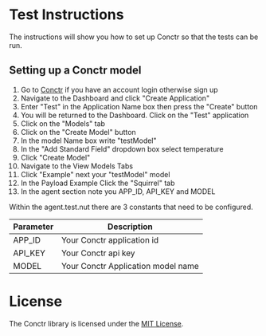 # Test Instructions

The instructions will show you how to set up Conctr so that the tests can be run.

## Setting up a Conctr model
1. Go to [Conctr](https://staging.conctr.com/signin) if you have an account login otherwise sign up
1. Navigate to the Dashboard and click "Create Application"
1. Enter "Test" in the Application Name box then press the "Create" button
1. You will be returned to the Dashboard. Click on the "Test" application
1. Click on the "Models" tab
1. Click on the "Create Model" button
1. In the model Name box write "testModel"
1. In the "Add Standard Field" dropdown box select temperature
1. Click "Create Model"
1. Navigate to the View Models Tabs
1. Click "Example" next your "testModel" model
1. In the Payload Example Click the "Squirrel" tab
1. In the agent section note you APP_ID, API_KEY and MODEL   

Within the agent.test.nut there are 3 constants that need to be configured.

Parameter      | Description
-------------- | -----------
APP_ID         | Your Conctr application id       
API_KEY        | Your Conctr api key
MODEL          | Your Conctr Application model name


# License

 The Conctr library is licensed under the [MIT License](../LICENSE).
